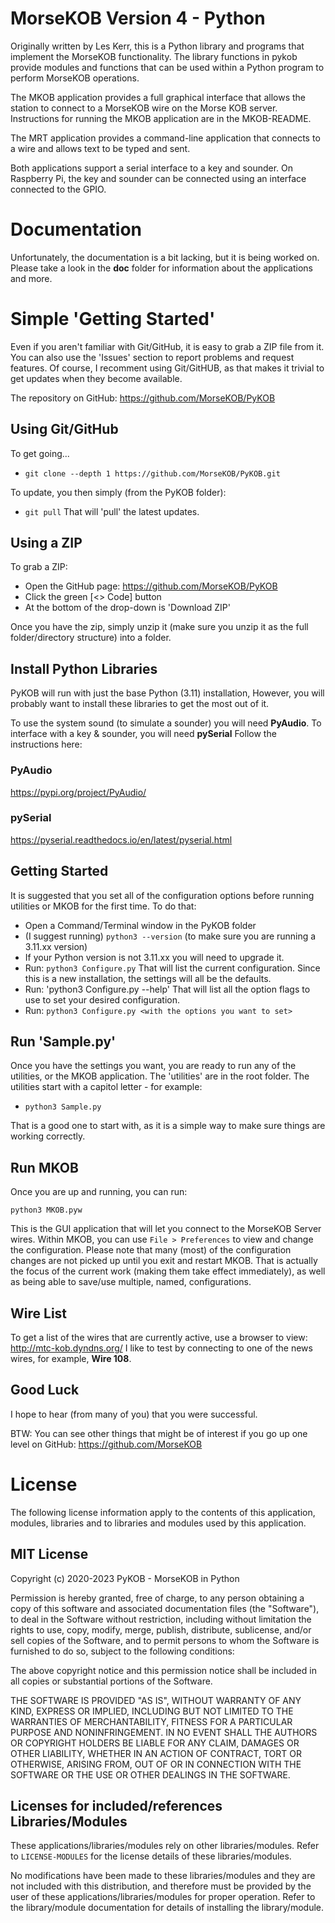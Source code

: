 # MorseKOB Version 4 - Python

Originally written by Les Kerr, this is a Python library and programs that
implement the MorseKOB functionality. The library functions in pykob provide
modules and functions that can be used within a Python program to perform
MorseKOB operations.

The MKOB application provides a full graphical interface that allows the
station to connect to a MorseKOB wire on the Morse KOB server. Instructions
for running the MKOB application are in the MKOB-README.

The MRT application provides a command-line application that connects to a
wire and allows text to be typed and sent.

Both applications support a serial interface to a key and sounder. On
Raspberry Pi, the key and sounder can be connected using an interface connected
to the GPIO.

# Documentation

Unfortunately, the documentation is a bit lacking, but it is being worked on.
Please take a look in the **doc** folder for information about the applications
and more.

# Simple 'Getting Started'
Even if you aren't familiar with Git/GitHub, it is easy to grab a ZIP file from it. You can also use the 'Issues' section to report problems and request features.
Of course, I recomment using Git/GitHUB, as that makes it trivial to get updates when they become available.

The repository on GitHub: https://github.com/MorseKOB/PyKOB

## Using Git/GitHub
To get going...

* `git clone --depth 1 https://github.com/MorseKOB/PyKOB.git`

To update, you then simply (from the PyKOB folder):

* `git pull`
That will 'pull' the latest updates.

## Using a ZIP
To grab a ZIP:

* Open the GitHub page: https://github.com/MorseKOB/PyKOB
* Click the green [<> Code] button
* At the bottom of the drop-down is 'Download ZIP'

Once you have the zip, simply unzip it (make sure you unzip it as the full folder/directory structure) into a folder.

## Install Python Libraries
PyKOB will run with just the base Python (3.11) installation, However, you will probably want to install these libraries to get the most out of it.

To use the system sound (to simulate a sounder) you will need **PyAudio**. To interface with a key & sounder, you will need **pySerial**
Follow the instructions here:

### PyAudio
 https://pypi.org/project/PyAudio/

### pySerial
 https://pyserial.readthedocs.io/en/latest/pyserial.html

## Getting Started
It is suggested that you set all of the configuration options before running utilities or MKOB for the first time. To do that:

* Open a Command/Terminal window in the PyKOB folder
* (I suggest running) `python3 --version` (to make sure you are running a 3.11.xx version)
* If your Python version is not 3.11.xx you will need to upgrade it.
* Run: `python3 Configure.py`
  That will list the current configuration. Since this is a new installation, the settings will all be the defaults.
* Run: 'python3 Configure.py --help'
  That will list all the option flags to use to set your desired configuration.
* Run: `python3 Configure.py <with the options you want to set>`

## Run 'Sample.py'
Once you have the settings you want, you are ready to run any of the utilities, or the MKOB application. The 'utilities' are in the root folder. The utilities start with a capitol letter - for example:

* `python3 Sample.py`

That is a good one to start with, as it is a simple way to make sure things are working correctly.

## Run MKOB
Once you are up and running, you can run:

`python3 MKOB.pyw`

This is the GUI application that will let you connect to the MorseKOB Server wires. Within MKOB, you can use `File > Preferences` to view and change the configuration. Please note that many (most) of the configuration changes are not picked up until you exit and restart MKOB. That is actually the focus of the current work (making them take effect immediately), as well as being able to save/use multiple, named, configurations.

## Wire List
To get a list of the wires that are currently active, use a browser to view: http://mtc-kob.dyndns.org/
I like to test by connecting to one of the news wires, for example, **Wire 108**.

## Good Luck
I hope to hear (from many of you) that you were successful.

BTW: You can see other things that might be of interest if you go up one level on GitHub: https://github.com/MorseKOB


# License
The following license information apply to the contents of this application,
modules, libraries and to libraries and modules used by this application.

## MIT License
Copyright (c) 2020-2023 PyKOB - MorseKOB in Python

Permission is hereby granted, free of charge, to any person obtaining a copy
of this software and associated documentation files (the "Software"), to deal
in the Software without restriction, including without limitation the rights
to use, copy, modify, merge, publish, distribute, sublicense, and/or sell
copies of the Software, and to permit persons to whom the Software is
furnished to do so, subject to the following conditions:

The above copyright notice and this permission notice shall be included in all
copies or substantial portions of the Software.

THE SOFTWARE IS PROVIDED "AS IS", WITHOUT WARRANTY OF ANY KIND, EXPRESS OR
IMPLIED, INCLUDING BUT NOT LIMITED TO THE WARRANTIES OF MERCHANTABILITY,
FITNESS FOR A PARTICULAR PURPOSE AND NONINFRINGEMENT. IN NO EVENT SHALL THE
AUTHORS OR COPYRIGHT HOLDERS BE LIABLE FOR ANY CLAIM, DAMAGES OR OTHER
LIABILITY, WHETHER IN AN ACTION OF CONTRACT, TORT OR OTHERWISE, ARISING FROM,
OUT OF OR IN CONNECTION WITH THE SOFTWARE OR THE USE OR OTHER DEALINGS IN THE
SOFTWARE.

## Licenses for included/references Libraries/Modules
These applications/libraries/modules rely on other libraries/modules.
Refer to `LICENSE-MODULES` for the license details of these libraries/modules.

No modifications have been made to these libraries/modules and they are not
included with this distribution, and therefore must be provided by the user of
these applications/libraries/modules for proper operation. Refer to the library/module
documentation for details of installing the library/module.
